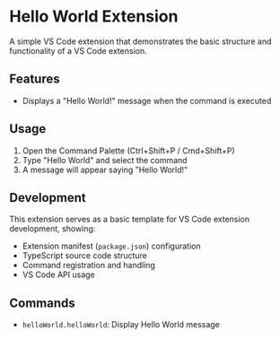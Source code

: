 # Hello World Extension

A simple VS Code extension that demonstrates the basic structure and functionality of a VS Code extension.

## Features

- Displays a "Hello World!" message when the command is executed

## Usage

1. Open the Command Palette (Ctrl+Shift+P / Cmd+Shift+P)
2. Type "Hello World" and select the command
3. A message will appear saying "Hello World!"

## Development

This extension serves as a basic template for VS Code extension development, showing:

- Extension manifest (`package.json`) configuration
- TypeScript source code structure
- Command registration and handling
- VS Code API usage

## Commands

- `helloWorld.helloWorld`: Display Hello World message